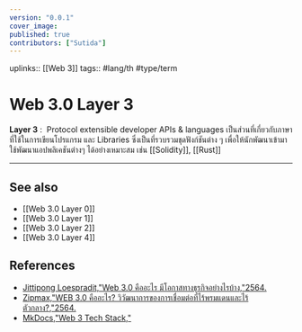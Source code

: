 ```yaml
---
version: "0.0.1"
cover_image:
published: true
contributors: ["Sutida"]
---
```

uplinks:: [[Web 3]]
tags:: #lang/th #type/term 

# Web 3.0 Layer 3
**Layer 3** :  Protocol extensible developer APIs & languages เป็นส่วนที่เกี่ยวกับภาษาที่ใช้ในการเขียนโปรแกรม และ Libraries ซึ่งเป็นที่รวบรวมชุดฟังก์ชันต่าง ๆ เพื่อให้นักพัฒนาเข้ามาใช้พัฒนาแอปพลิเคชันต่างๆ ได้อย่างเหมาะสม เช่น [[Solidity]], [[Rust]]

---
## See also
- [[Web 3.0 Layer 0]]
- [[Web 3.0 Layer 1]]
- [[Web 3.0 Layer 2]]
- [[Web 3.0 Layer 4]]
## References
- [Jittipong Loespradit,"Web 3.0 คืออะไร มีโอกาสทางธุรกิจอย่างไรบ้าง,"2564.](https://www.martechthai.com/technology/what-is-web-3-and-marketing/)
- [Zipmax,"WEB 3.0 คืออะไร? วิวัฒนาการของการเชื่อมต่อที่ไร้พรมแดนและไร้ตัวกลาง?,"2564.](https://www.finnomena.com/zipmex/what-is-web-3-0/)
- [MkDocs,"Web 3 Tech Stack,"](https://web3-technology-stack.readthedocs.io/en/latest/)
